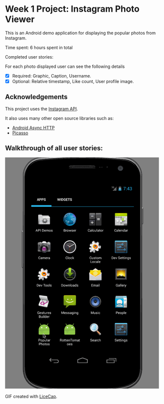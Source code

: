 # Week 1 Project: Instagram Photo Viewer

This is an Android demo application for displaying the popular photos from Instagram.

Time spent: 6 hours spent in total

Completed user stories:

For each photo displayed user can see the following details
 * [x] Required: Graphic, Caption, Username.
 * [x] Optional: Relative timestamp, Like count, User profile image.

## Acknowledgements

This project uses the [Instagram API](https://instagram.com/developer/).

It also uses many other open source libraries such as:

 * [Android Async HTTP](https://github.com/loopj/android-async-http)
 * [Picasso](http://square.github.io/picasso/)

## Walkthrough of all user stories:

![Video Walkthrough](PopularPhotos.gif)

GIF created with [LiceCap](http://www.cockos.com/licecap/).

